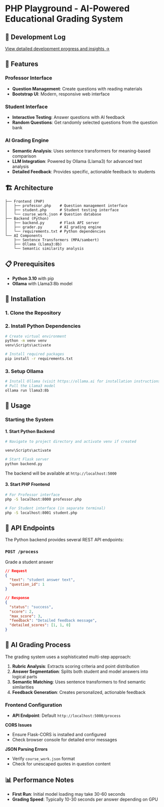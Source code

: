 # PHP Playground - AI-Powered Educational Grading System

## 📝 Development Log

[View detailed development progress and insights →](https://www.notion.so/arthur-blog/job-php-and-agents-26b59c53972880749f95debb3e1ab89f?source=copy_link)

## 🌟 Features

### Professor Interface
- **Question Management**: Create questions with reading materials
- **Bootstrap UI**: Modern, responsive web interface

### Student Interface
- **Interactive Testing**: Answer questions with AI feedback
- **Random Questions**: Get randomly selected questions from the question bank

### AI Grading Engine
- **Semantic Analysis**: Uses sentence transformers for meaning-based comparison
- **LLM Integration**: Powered by Ollama (Llama3) for advanced text analysis
- **Detailed Feedback**: Provides specific, actionable feedback to students

## 🏗️ Architecture

```
├── Frontend (PHP)
│   ├── professor.php    # Question management interface
│   ├── student.php      # Student testing interface
│   └── course_work.json # Question database
├── Backend (Python)
│   ├── backend.py       # Flask API server
│   ├── grader.py        # AI grading engine
│   └── requirements.txt # Python dependencies
└── AI Components
    ├── Sentence Transformers (MPA/sambert)
    ├── Ollama (Llama3:8b)
    └── Semantic similarity analysis
```

## 📋 Prerequisites


- **Python 3.10** with pip
- **Ollama** with Llama3:8b model


## 🚀 Installation

### 1. Clone the Repository

### 2. Install Python Dependencies
```bash
# Create virtual environment 
python -m venv venv
venv\Scripts\activate

# Install required packages
pip install -r requirements.txt
```

### 3. Setup Ollama
```bash
# Install Ollama (visit https://ollama.ai for installation instructions)
# Pull the Llama3 model
ollama run llama3:8b
```



## 🎯 Usage

### Starting the System


#### 1. Start Python Backend
```bash
# Navigate to project directory and activate venv if created

venv\Scripts\activate

# Start Flask server
python backend.py
```
The backend will be available at `http://localhost:5000`

#### 3. Start PHP Frontend
```bash
# For Professor interface
php -S localhost:8000 professor.php

# For Student interface (in separate terminal)
php -S localhost:8001 student.php
```

## 🔧 API Endpoints

The Python backend provides several REST API endpoints:


### `POST /process`
Grade a student answer
```json
// Request
{
  "text": "student answer text",
  "question_id": 1
}

// Response
{
  "status": "success",
  "score": 2,
  "max_score": 3,
  "feedback": "Detailed feedback message",
  "detailed_scores": [1, 1, 0]
}
```

## 🧠 AI Grading Process

The grading system uses a sophisticated multi-step approach:

1. **Rubric Analysis**: Extracts scoring criteria and point distribution
2. **Answer Segmentation**: Splits both student and model answers into logical parts
3. **Semantic Matching**: Uses sentence transformers to find semantic similarities
4. **Feedback Generation**: Creates personalized, actionable feedback




### Frontend Configuration
- **API Endpoint**: Default `http://localhost:5000/process`


**CORS Issues**
- Ensure Flask-CORS is installed and configured
- Check browser console for detailed error messages

**JSON Parsing Errors**
- Verify `course_work.json` format
- Check for unescaped quotes in question content

## 📊 Performance Notes

- **First Run**: Initial model loading may take 30-60 seconds
- **Grading Speed**: Typically 10-30 seconds per answer depending on GPU

